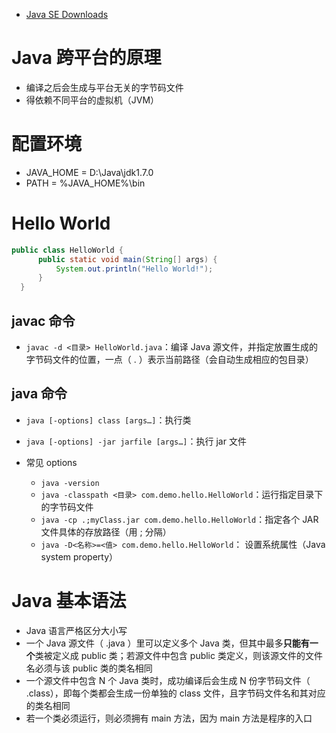  *  [Java SE Downloads][]

# Java 跨平台的原理 #

 *  编译之后会生成与平台无关的字节码文件
 *  得依赖不同平台的虚拟机（JVM）

# 配置环境 #

 *  JAVA\_HOME = D:\\Java\\jdk1.7.0
 *  PATH = %JAVA\_HOME%\\bin

# Hello World #

``````````java
public class HelloWorld { 
      public static void main(String[] args) { 
          System.out.println("Hello World!"); 
      } 
  }
``````````

## javac 命令 ##

 *  `javac -d <目录> HelloWorld.java`：编译 Java 源文件，并指定放置生成的字节码文件的位置，一点（ . ）表示当前路径（会自动生成相应的包目录）

## java 命令 ##

 *  `java [-options] class [args…]`：执行类
 *  `java [-options] -jar jarfile [args…]`：执行 jar 文件
 *  常见 options
    
     *  `java -version`
     *  `java -classpath <目录> com.demo.hello.HelloWorld`：运行指定目录下的字节码文件
     *  `java -cp .;myClass.jar com.demo.hello.HelloWorld`：指定各个 JAR 文件具体的存放路径（用 ; 分隔）
     *  `java -D<名称>=<值> com.demo.hello.HelloWorld`： 设置系统属性（Java system property）

# Java 基本语法 #

 *  Java 语言严格区分大小写
 *  一个 Java 源文件（ .java ）里可以定义多个 Java 类，但其中最多**只能有一个**类被定义成 public 类；若源文件中包含 public 类定义，则该源文件的文件名必须与该 public 类的类名相同
 *  一个源文件中包含 N 个 Java 类时，成功编译后会生成 N 份字节码文件（ .class），即每个类都会生成一份单独的 class 文件，且字节码文件名和其对应的类名相同
 *  若一个类必须运行，则必须拥有 main 方法，因为 main 方法是程序的入口


[Java SE Downloads]: https://www.oracle.com/technetwork/java/javase/downloads/index.html